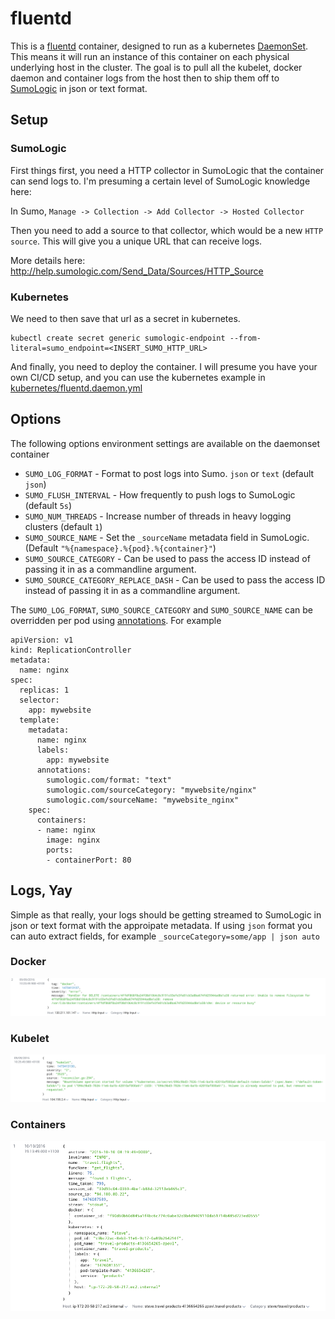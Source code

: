 # fluentd
This is a [fluentd](http://www.fluentd.org/) container, designed to run as a kubernetes [DaemonSet](http://kubernetes.io/docs/admin/daemons/). This means it will run an instance of this container on each physical underlying host in the cluster. The goal is to pull all the kubelet, docker daemon and container logs from the host then to ship them off to [SumoLogic](https://www.sumologic.com/) in json or text format.

## Setup
### SumoLogic
First things first, you need a HTTP collector in SumoLogic that the container can send logs to.  I'm presuming a certain level of SumoLogic knowledge here:

In Sumo, `Manage -> Collection -> Add Collector -> Hosted Collector`

Then you need to add a source to that collector, which would be a new `HTTP source`. This will give you a unique URL that can receive logs.

More details here: http://help.sumologic.com/Send_Data/Sources/HTTP_Source

### Kubernetes
We need to then save that url as a secret in kubernetes.

```
kubectl create secret generic sumologic-endpoint --from-literal=sumo_endpoint=<INSERT_SUMO_HTTP_URL>
```

And finally, you need to deploy the container.  I will presume you have your own CI/CD setup, and you can use the kubernetes example in [kubernetes/fluentd.daemon.yml](kubernetes/fluentd.daemon.yml)

## Options

The following options environment settings are available on the daemonset container

* `SUMO_LOG_FORMAT` - Format to post logs into Sumo. `json` or `text` (default `json`)
* `SUMO_FLUSH_INTERVAL` - How frequently to push logs to SumoLogic (default `5s`)
* `SUMO_NUM_THREADS` - Increase number of threads in heavy logging clusters (default `1`)
* `SUMO_SOURCE_NAME` - Set the `_sourceName` metadata field in SumoLogic. (Default `"%{namespace}.%{pod}.%{container}"`)
* `SUMO_SOURCE_CATEGORY` - Can be used to pass the access ID instead of passing it in as a commandline argument.
* `SUMO_SOURCE_CATEGORY_REPLACE_DASH` - Can be used to pass the access ID instead of passing it in as a commandline argument.

The `SUMO_LOG_FORMAT`, `SUMO_SOURCE_CATEGORY` and `SUMO_SOURCE_NAME` can be overridden per pod using [annotations](http://kubernetes.io/v1.0/docs/user-guide/annotations.html). For example

```
apiVersion: v1
kind: ReplicationController
metadata:
  name: nginx
spec:
  replicas: 1
  selector:
    app: mywebsite
  template:
    metadata:
      name: nginx
      labels:
        app: mywebsite
      annotations:
        sumologic.com/format: "text"
        sumologic.com/sourceCategory: "mywebsite/nginx"
        sumologic.com/sourceName: "mywebsite_nginx"
    spec:
      containers:
      - name: nginx
        image: nginx
        ports:
        - containerPort: 80
```

## Logs, Yay
Simple as that really, your logs should be getting streamed to SumoLogic in json or text format with the approipate metadata. If using `json` format you can auto extract fields, for example `_sourceCategory=some/app | json auto`

### Docker
![Docker Logs](/screenshots/docker.png)

### Kubelet
![Docker Logs](/screenshots/kubelet.png)

### Containers
![Docker Logs](/screenshots/container.png)
